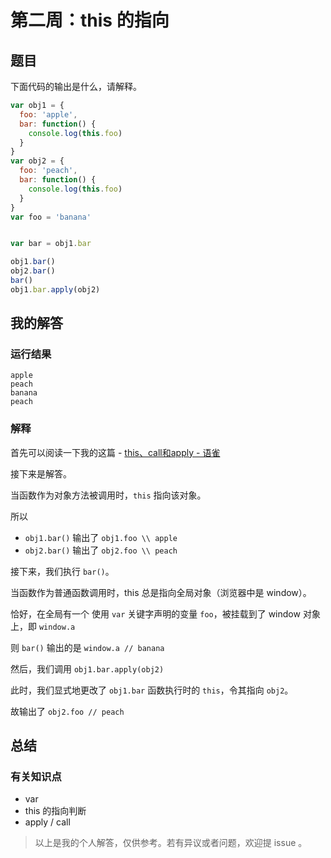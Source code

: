 # 第二周：this 的指向

## 题目

下面代码的输出是什么，请解释。

```js
var obj1 = {
  foo: 'apple',
  bar: function() {
    console.log(this.foo)
  }
}
var obj2 = {
  foo: 'peach',
  bar: function() {
    console.log(this.foo)
  }
}
var foo = 'banana'


var bar = obj1.bar

obj1.bar()
obj2.bar()
bar()
obj1.bar.apply(obj2)
```

## 我的解答


### 运行结果

```
apple
peach
banana
peach
```

### 解释

首先可以阅读一下我的这篇 - [this、call和apply - 语雀](https://www.yuque.com/wzb3422/zs/zuac0f)

接下来是解答。

当函数作为对象方法被调用时，`this` 指向该对象。

所以

+ `obj1.bar()` 输出了 `obj1.foo \\ apple`
+ `obj2.bar()` 输出了 `obj2.foo \\ peach`

接下来，我们执行 `bar()`。

当函数作为普通函数调用时，this 总是指向全局对象（浏览器中是 window）。

恰好，在全局有一个 使用 `var` 关键字声明的变量 `foo`，被挂载到了 window 对象上，即 `window.a`

则 `bar()` 输出的是 `window.a // banana`

然后，我们调用 `obj1.bar.apply(obj2)`

此时，我们显式地更改了 `obj1.bar` 函数执行时的 `this`，令其指向 `obj2`。

故输出了 `obj2.foo // peach`

## 总结

### 有关知识点

+ var
+ this 的指向判断
+ apply / call

> 以上是我的个人解答，仅供参考。若有异议或者问题，欢迎提 issue 。
